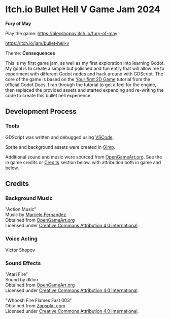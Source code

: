 # Itch.io Bullet Hell V Game Jam 2024

**Fury of May**

Play the game: https://alexshopov.itch.io/fury-of-may

https://itch.io/jam/bullet-hell-v

Theme: **Consequences**

This is my first game jam, as well as my first exploration into learning Godot. My goal is to create a simple but polished and fun entry that will allow me to experiment with different Godot nodes and hack around with GDScript. The
core of the game is based on the [Your first 2D Game](https://docs.godotengine.org/en/stable/getting_started/first_2d_game/index.html)
tutorial from the official Godot Docs. I ran through the tutorial to get a feel for the engine, then replaced
the provided assets and started expanding and re-writing the code to create this bullet hell experience.


## Development Process

### Tools

GDScript was written and debugged using [VSCode](https://code.visualstudio.com/).

Sprite and background assets were created in [Gimp](https://www.gimp.org/).

Additional sound and music were sourced from [OpenGameArt.org](https://opengameart.org/). See the in game credits or [Credits](#Credits) section below. with attribution both in game and below.

## Credits

### Background Music

"Action Music"\
Music by [Marcelo Fernandez](http://www.marcelofernandezmusic.com).\
Obtained from [OpenGameArt.org](https://opengameart.org/content/action-music-pack)\
Licensed under [Creative Commons Attribution 4.0 International](http://creativecommons.org/licenses/by/4.0/).

### Voice Acting
Victor Shopov

### Sound Effects
"Atari Fire" \
Sound by dklon \
Obtained from [OpenGameArt.org](https://opengameart.org/content/atari-fire)\
Licensed under [Creative Commons Attribution 4.0 International](http://creativecommons.org/licenses/by/3.0/).

"Whoosh Fire Flames Fast 003" \
Obtained from [Zapsplat.com](https://www.zapsplat.com/music/designed-fast-fire-and-flame-whoosh-3/) \
Licensed under [Creative Commons Attribution 4.0 International](http://creativecommons.org/licenses/by/4.0/).